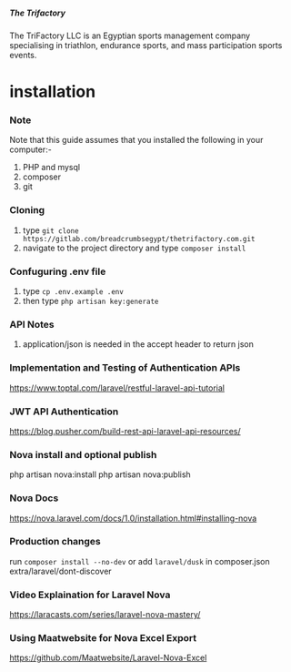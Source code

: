 ##### The Trifactory

The TriFactory LLC is an Egyptian sports management company specialising in triathlon, endurance sports, and mass participation sports events.

# installation
### Note
Note that this guide assumes that you installed the following in your computer:-
1. PHP and mysql
2. composer
3. git

### Cloning
1. type `git clone https://gitlab.com/breadcrumbsegypt/thetrifactory.com.git`
2. navigate to the project directory and type `composer install`

### Confuguring .env file
1. type `cp .env.example .env`
2. then type `php artisan key:generate` 

### API Notes
1. application/json is needed in the accept header to return json

### Implementation and Testing of Authentication APIs
https://www.toptal.com/laravel/restful-laravel-api-tutorial

### JWT API Authentication
https://blog.pusher.com/build-rest-api-laravel-api-resources/

### Nova install and optional publish
php artisan nova:install
php artisan nova:publish

### Nova Docs
https://nova.laravel.com/docs/1.0/installation.html#installing-nova

### Production changes
run `composer install --no-dev`
or add `laravel/dusk` in composer.json extra/laravel/dont-discover

### Video Explaination for Laravel Nova
https://laracasts.com/series/laravel-nova-mastery/

### Using Maatwebsite for Nova Excel Export
https://github.com/Maatwebsite/Laravel-Nova-Excel 